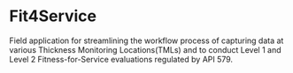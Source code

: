 # Fit4Service

Field application for streamlining the workflow process of capturing data at various Thickness Monitoring Locations(TMLs) and to conduct Level 1 and Level 2 Fitness-for-Service evaluations regulated by API 579.
